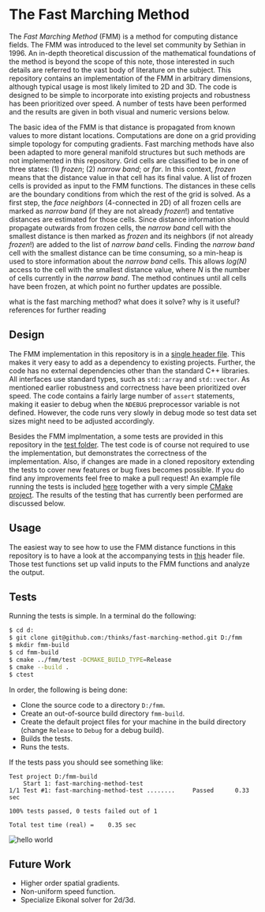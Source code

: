 # The Fast Marching Method
The *Fast Marching Method* (FMM) is a method for computing distance fields. The FMM was introduced to the level set community by Sethian in 1996. An in-depth theoretical discussion of the mathematical foundations of the method is beyond the scope of this note, those interested in such details are referred to the vast body of literature on the subject. This repository contains an implementation of the FMM in arbitrary dimensions, although typical usage is most likely limited to 2D and 3D. The code is designed to be simple to incorporate into existing projects and robustness has been prioritized over speed. A number of tests have been performed and the results are given in both visual and numeric versions below. 

The basic idea of the FMM is that distance is propagated from known values to more distant locations. Computations are done on a grid providing simple topology for computing gradients. Fast marching methods have also been adapted to more general manifold structures but such methods are not implemented in this repository. Grid cells are classified to be in one of three states: (1) *frozen*; (2) *narrow band*; or *far*. In this context, *frozen* means that the distance value in that cell has its final value. A list of frozen cells is provided as input to the FMM functions. The distances in these cells are the boundary conditions from which the rest of the grid is solved. As a first step, the *face neighbors* (4-connected in 2D) of all frozen cells are marked as *narrow band* (if they are not already *frozen*!) and tentative distances are estimated for those cells. Since distance information should propagate outwards from frozen cells, the *narrow band* cell with the smallest distance is then marked as *frozen* and its neighbors (if not already *frozen*!) are added to the list of *narrow band* cells. Finding the *narrow band* cell with the smallest distance can be time consuming, so a min-heap is used to store information about the *narrow band* cells. This allows *log(N)* access to the cell with the smallest distance value, where *N* is the number of cells currently in the *narrow band*. The method continues until all cells have been frozen, at which point no further updates are possible.

what is the fast marching method? 
what does it solve? 
why is it useful?
references for further reading

## Design
The FMM implementation in this repository is in a [single header file](https://github.com/thinks/fast-marching-method/blob/master/include/thinks/fastMarchingMethod.hpp). This makes it very easy to add as a dependency to existing projects. Further, the code has no external dependencies other than the standard C++ libraries. All interfaces use standard types, such as `std::array` and `std::vector`. As mentioned earlier robustness and correctness have been prioritized over speed. The code contains a fairly large number of `assert` statements, making it easier to debug when the `NDEBUG` preprocessor variable is not defined. However, the code runs very slowly in debug mode so test data set sizes might need to be adjusted accordingly.

Besides the FMM implmentation, a some tests are provided in this repository in the [test folder](https://github.com/thinks/fast-marching-method/tree/master/test). The test code is of course not required to use the implementation, but demonstrates the correctness of the implementation. Also, if changes are made in a cloned repository extending the tests to cover new features or bug fixes becomes possible. If you do find any improvements feel free to make a pull request! An example file running the tests is included [here](https://github.com/thinks/fast-marching-method/blob/master/test/main.cpp) together with a very simple [CMake project](https://github.com/thinks/fast-marching-method/blob/master/test/CMakeLists.txt). The results of the testing that has currently been performed are discussed below.

## Usage
The easiest way to see how to use the FMM distance functions in this repository is to have a look at the accompanying tests in [this](https://github.com/thinks/fast-marching-method/blob/master/test/include/thinks/testFastMarchingMethod.hpp) header file. Those test functions set up valid inputs to the FMM functions and analyze the output.



## Tests
Running the tests is simple. In a terminal do the following:

```bash
$ cd d:
$ git clone git@github.com:/thinks/fast-marching-method.git D:/fmm
$ mkdir fmm-build
$ cd fmm-build
$ cmake ../fmm/test -DCMAKE_BUILD_TYPE=Release
$ cmake --build . 
$ ctest
```

In order, the following is being done:
* Clone the source code to a directory `D:/fmm`.
* Create an out-of-source build directory `fmm-build`.
* Create the default project files for your machine in the build directory (change `Release` to `Debug` for a debug build).
* Builds the tests.
* Runs the tests. 

If the tests pass you should see something like:

```
Test project D:/fmm-build
    Start 1: fast-marching-method-test
1/1 Test #1: fast-marching-method-test ........     Passed      0.33 sec

100% tests passed, 0 tests failed out of 1

Total test time (real) =    0.35 sec

```

![hello world](https://github.com/thinks/fast-marching-method/blob/master/test/img/unsigned_grad_mag_float.png?raw=true "grad mag")


## Future Work
* Higher order spatial gradients.
* Non-uniform speed function.
* Specialize Eikonal solver for 2d/3d.

